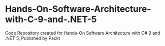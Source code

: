# Hands-On-Software-Architecture-with-C-9-and-.NET-5
Code Repository created for Hands-On Software Architecture with C# 9 and .NET 5, Published by Packt
